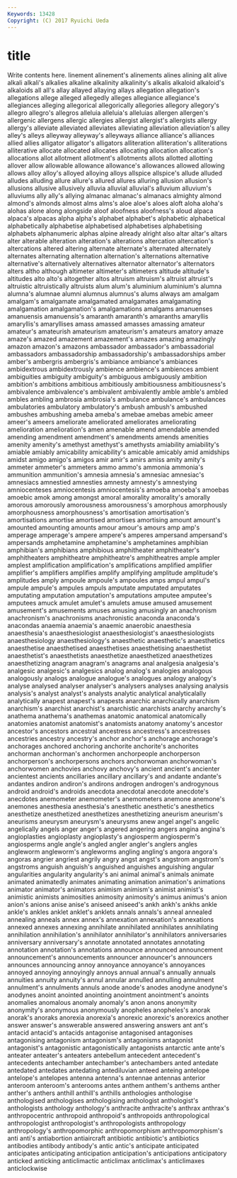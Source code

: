 ```yaml
---
Keywords: 13428 
Copyright: (C) 2017 Ryuichi Ueda
---
```


# title

Write contents here.
linement alinement's alinements alines alining alit alive alkali alkali's alkalies
alkaline alkalinity alkalinity's alkalis alkaloid alkaloid's alkaloids all all's allay
allayed allaying allays allegation allegation's allegations allege alleged allegedly alleges
allegiance allegiance's allegiances alleging allegorical allegorically allegories allegory allegory's allegro
allegro's allegros alleluia alleluia's alleluias allergen allergen's allergenic allergens allergic
allergies allergist allergist's allergists allergy allergy's alleviate alleviated alleviates alleviating
alleviation alleviation's alley alley's alleys alleyway alleyway's alleyways alliance alliance's
alliances allied allies alligator alligator's alligators alliteration alliteration's alliterations alliterative
allocate allocated allocates allocating allocation allocation's allocations allot allotment allotment's
allotments allots allotted allotting allover allow allowable allowance allowance's allowances
allowed allowing allows alloy alloy's alloyed alloying alloys allspice allspice's
allude alluded alludes alluding allure allure's allured allures alluring allusion
allusion's allusions allusive allusively alluvia alluvial alluvial's alluvium alluvium's alluviums
ally ally's allying almanac almanac's almanacs almighty almond almond's almonds
almost alms alms's aloe aloe's aloes aloft aloha aloha's alohas
alone along alongside aloof aloofness aloofness's aloud alpaca alpaca's alpacas
alpha alpha's alphabet alphabet's alphabetic alphabetical alphabetically alphabetise alphabetised alphabetises
alphabetising alphabets alphanumeric alphas alpine already alright also altar altar's
altars alter alterable alteration alteration's alterations altercation altercation's altercations altered
altering alternate alternate's alternated alternately alternates alternating alternation alternation's alternations
alternative alternative's alternatively alternatives alternator alternator's alternators alters altho although
altimeter altimeter's altimeters altitude altitude's altitudes alto alto's altogether altos
altruism altruism's altruist altruist's altruistic altruistically altruists alum alum's aluminium
aluminium's alumna alumna's alumnae alumni alumnus alumnus's alums always am
amalgam amalgam's amalgamate amalgamated amalgamates amalgamating amalgamation amalgamation's amalgamations amalgams
amanuenses amanuensis amanuensis's amaranth amaranth's amaranths amaryllis amaryllis's amaryllises amass
amassed amasses amassing amateur amateur's amateurish amateurism amateurism's amateurs amatory
amaze amaze's amazed amazement amazement's amazes amazing amazingly amazon amazon's
amazons ambassador ambassador's ambassadorial ambassadors ambassadorship ambassadorship's ambassadorships amber amber's
ambergris ambergris's ambiance ambiance's ambiances ambidextrous ambidextrously ambience ambience's ambiences
ambient ambiguities ambiguity ambiguity's ambiguous ambiguously ambition ambition's ambitions ambitious
ambitiously ambitiousness ambitiousness's ambivalence ambivalence's ambivalent ambivalently amble amble's ambled
ambles ambling ambrosia ambrosia's ambulance ambulance's ambulances ambulatories ambulatory ambulatory's
ambush ambush's ambushed ambushes ambushing ameba ameba's amebae amebas amebic
ameer ameer's ameers ameliorate ameliorated ameliorates ameliorating amelioration amelioration's amen
amenable amend amendable amended amending amendment amendment's amendments amends amenities
amenity amenity's amethyst amethyst's amethysts amiability amiability's amiable amiably amicability
amicability's amicable amicably amid amidships amidst amigo amigo's amigos amir
amir's amirs amiss amity amity's ammeter ammeter's ammeters ammo ammo's
ammonia ammonia's ammunition ammunition's amnesia amnesia's amnesiac amnesiac's amnesiacs amnestied
amnesties amnesty amnesty's amnestying amniocenteses amniocentesis amniocentesis's amoeba amoeba's amoebas
amoebic amok among amongst amoral amorality amorality's amorally amorous amorously
amorousness amorousness's amorphous amorphously amorphousness amorphousness's amortisation amortisation's amortisations amortise
amortised amortises amortising amount amount's amounted amounting amounts amour amour's
amours amp amp's amperage amperage's ampere ampere's amperes ampersand ampersand's
ampersands amphetamine amphetamine's amphetamines amphibian amphibian's amphibians amphibious amphitheater amphitheater's
amphitheaters amphitheatre amphitheatre's amphitheatres ample ampler amplest amplification amplification's amplifications
amplified amplifier amplifier's amplifiers amplifies amplify amplifying amplitude amplitude's amplitudes
amply ampoule ampoule's ampoules amps ampul ampul's ampule ampule's ampules
ampuls amputate amputated amputates amputating amputation amputation's amputations amputee amputee's
amputees amuck amulet amulet's amulets amuse amused amusement amusement's amusements
amuses amusing amusingly an anachronism anachronism's anachronisms anachronistic anaconda anaconda's
anacondas anaemia anaemia's anaemic anaerobic anaesthesia anaesthesia's anaesthesiologist anaesthesiologist's anaesthesiologists
anaesthesiology anaesthesiology's anaesthetic anaesthetic's anaesthetics anaesthetise anaesthetised anaesthetises anaesthetising anaesthetist
anaesthetist's anaesthetists anaesthetize anaesthetized anaesthetizes anaesthetizing anagram anagram's anagrams anal
analgesia analgesia's analgesic analgesic's analgesics analog analog's analogies analogous analogously
analogs analogue analogue's analogues analogy analogy's analyse analysed analyser analyser's
analysers analyses analysing analysis analysis's analyst analyst's analysts analytic analytical
analyticalally analytically anapest anapest's anapests anarchic anarchically anarchism anarchism's anarchist
anarchist's anarchistic anarchists anarchy anarchy's anathema anathema's anathemas anatomic anatomical
anatomically anatomies anatomist anatomist's anatomists anatomy anatomy's ancestor ancestor's ancestors
ancestral ancestress ancestress's ancestresses ancestries ancestry ancestry's anchor anchor's anchorage
anchorage's anchorages anchored anchoring anchorite anchorite's anchorites anchorman anchorman's anchormen
anchorpeople anchorperson anchorperson's anchorpersons anchors anchorwoman anchorwoman's anchorwomen anchovies anchovy
anchovy's ancient ancient's ancienter ancientest ancients ancillaries ancillary ancillary's and
andante andante's andantes andiron andiron's andirons androgen androgen's androgynous android
android's androids anecdota anecdotal anecdote anecdote's anecdotes anemometer anemometer's anemometers
anemone anemone's anemones anesthesia anesthesia's anesthetic anesthetic's anesthetics anesthetize anesthetized
anesthetizes anesthetizing aneurism aneurism's aneurisms aneurysm aneurysm's aneurysms anew angel
angel's angelic angelically angels anger anger's angered angering angers angina
angina's angioplasties angioplasty angioplasty's angiosperm angiosperm's angiosperms angle angle's angled
angler angler's anglers angles angleworm angleworm's angleworms angling angling's angora
angora's angoras angrier angriest angrily angry angst angst's angstrom angstrom's
angstroms anguish anguish's anguished anguishes anguishing angular angularities angularity angularity's
ani animal animal's animals animate animated animatedly animates animating animation
animation's animations animator animator's animators animism animism's animist animist's animistic
animists animosities animosity animosity's animus animus's anion anion's anions anise
anise's aniseed aniseed's ankh ankh's ankhs ankle ankle's ankles anklet
anklet's anklets annals annals's anneal annealed annealing anneals annex annex's
annexation annexation's annexations annexed annexes annexing annihilate annihilated annihilates annihilating
annihilation annihilation's annihilator annihilator's annihilators anniversaries anniversary anniversary's annotate annotated
annotates annotating annotation annotation's annotations announce announced announcement announcement's announcements
announcer announcer's announcers announces announcing annoy annoyance annoyance's annoyances annoyed
annoying annoyingly annoys annual annual's annually annuals annuities annuity annuity's
annul annular annulled annulling annulment annulment's annulments annuls anode anode's
anodes anodyne anodyne's anodynes anoint anointed anointing anointment anointment's anoints
anomalies anomalous anomaly anomaly's anon anons anonymity anonymity's anonymous anonymously
anopheles anopheles's anorak anorak's anoraks anorexia anorexia's anorexic anorexic's anorexics
another answer answer's answerable answered answering answers ant ant's antacid
antacid's antacids antagonise antagonised antagonises antagonising antagonism antagonism's antagonisms antagonist
antagonist's antagonistic antagonistically antagonists antarctic ante ante's anteater anteater's anteaters
antebellum antecedent antecedent's antecedents antechamber antechamber's antechambers anted antedate antedated
antedates antedating antediluvian anteed anteing antelope antelope's antelopes antenna antenna's
antennae antennas anterior anteroom anteroom's anterooms antes anthem anthem's anthems
anther anther's anthers anthill anthill's anthills anthologies anthologise anthologised anthologises
anthologising anthologist anthologist's anthologists anthology anthology's anthracite anthracite's anthrax anthrax's
anthropocentric anthropoid anthropoid's anthropoids anthropological anthropologist anthropologist's anthropologists anthropology anthropology's
anthropomorphic anthropomorphism anthropomorphism's anti anti's antiabortion antiaircraft antibiotic antibiotic's antibiotics
antibodies antibody antibody's antic antic's anticipate anticipated anticipates anticipating anticipation
anticipation's anticipations anticipatory anticked anticking anticlimactic anticlimax anticlimax's anticlimaxes anticlockwise
